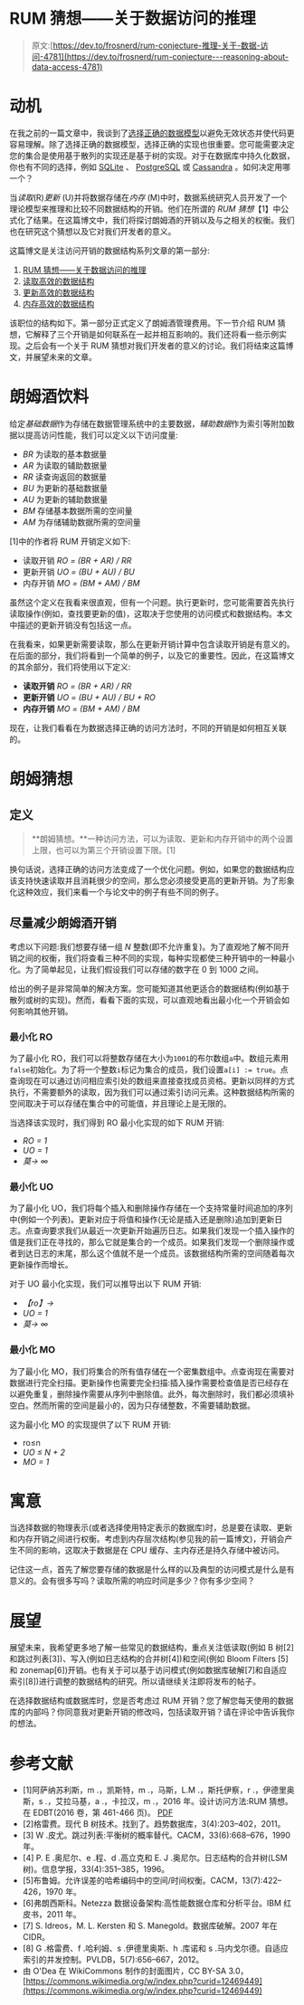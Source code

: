 # RUM 猜想——关于数据访问的推理

> 原文:[https://dev.to/frosnerd/rum-conjecture-推理-关于-数据-访问-4781](https://dev.to/frosnerd/rum-conjecture---reasoning-about-data-access-4781)

# 动机

在我之前的一篇文章中，我谈到了[选择正确的数据模型](https://dev.to/frosnerd/making-the-invalid-impossible---choosing-the-right-data-model-9e6)以避免无效状态并使代码更容易理解。除了选择正确的数据模型，选择正确的实现也很重要。您可能需要决定您的集合是使用基于散列的实现还是基于树的实现。对于在数据库中持久化数据，你也有不同的选择，例如 [SQLite](https://www.sqlite.org/index.html) 、 [PostgreSQL](https://www.postgresql.org/) 或 [Cassandra](http://cassandra.apache.org/) 。如何决定用哪一个？

当*读取*(R)*更新* (U)并将数据存储在*内存* (M)中时，数据系统研究人员开发了一个理论模型来推理和比较不同数据结构的开销。他们在所谓的 *RUM 猜想*【1】中公式化了结果。在这篇博文中，我们将探讨朗姆酒的开销以及与之相关的权衡。我们也在研究这个猜想以及它对我们开发者的意义。

这篇博文是关注访问开销的数据结构系列文章的第一部分:

1.  [RUM 猜想——关于数据访问的推理](#)
2.  [读取高效的数据结构](https://dev.to/frosnerd/read-efficient-data-structures-57i5)
3.  [更新高效的数据结构](https://dev.to/frosnerd/update-efficient-data-structures-7cn)
4.  [内存高效的数据结构](https://dev.to/frosnerd/memory-efficient-data-structures-2hki)

该职位的结构如下。第一部分正式定义了朗姆酒管理费用。下一节介绍 RUM 猜想，它解释了三个开销是如何联系在一起并相互影响的。我们还将看一些示例实现。之后会有一个关于 RUM 猜想对我们开发者的意义的讨论。我们将结束这篇博文，并展望未来的文章。

# 朗姆酒饮料

给定*基础数据*作为存储在数据管理系统中的主要数据，*辅助数据*作为索引等附加数据以提高访问性能，我们可以定义以下访问度量:

*   *BR* 为读取的基本数据量
*   *AR* 为读取的辅助数据量
*   *RR* 读查询返回的数据量
*   *BU* 为更新的基础数据量
*   *AU* 为更新的辅助数据量
*   *BM* 存储基本数据所需的空间量
*   *AM* 为存储辅助数据所需的空间量

[1]中的作者将 RUM 开销定义如下:

*   读取开销 *RO = (BR + AR) / RR*
*   更新开销 *UO = (BU + AU) / BU*
*   内存开销 *MO = (BM + AM) / BM*

虽然这个定义在我看来很直观，但有一个问题。执行更新时，您可能需要首先执行读取操作(例如，查找要更新的值)，这取决于您使用的访问模式和数据结构。本文中描述的更新开销没有包括这一点。

在我看来，如果更新需要读取，那么在更新开销计算中包含读取开销是有意义的。在后面的部分，我们将看到一个简单的例子，以及它的重要性。因此，在这篇博文的其余部分，我们将使用以下定义:

*   **读取开销** *RO = (BR + AR) / RR*
*   **更新开销** *UO = (BU + AU) / BU + RO*
*   **内存开销** *MO = (BM + AM) / BM*

现在，让我们看看在为数据选择正确的访问方法时，不同的开销是如何相互关联的。

# 朗姆猜想

## 定义

> **朗姆猜想。**一种访问方法，可以为读取、更新和内存开销中的两个设置上限，也可以为第三个开销设置下限。[1]

换句话说，选择正确的访问方法变成了一个优化问题。例如，如果您的数据结构应该支持快速读取并且消耗很少的空间，那么您必须接受更高的更新开销。为了形象化这种效应，我们来看一个与论文中的例子有些不同的例子。

## 尽量减少朗姆酒开销

考虑以下问题:我们想要存储一组 *N* 整数(即不允许重复)。为了直观地了解不同开销之间的权衡，我们将查看三种不同的实现，每种实现都使三种开销中的一种最小化。为了简单起见，让我们假设我们可以存储的数字在 0 到 1000 之间。

给出的例子是非常简单的解决方案。您可能知道其他更适合的数据结构(例如基于散列或树的实现)。然而，看看下面的实现，可以直观地看出最小化一个开销会如何影响其他开销。

### 最小化 RO

为了最小化 RO，我们可以将整数存储在大小为`1001`的布尔数组`a`中。数组元素用`false`初始化。为了将一个整数`i`标记为集合的成员，我们设置`a[i] := true`。点查询现在可以通过访问相应索引处的数组来直接查找成员资格。更新以同样的方式执行，不需要额外的读取，因为我们可以通过索引访问元素。这种数据结构所需的空间取决于可以存储在集合中的可能值，并且理论上是无限的。

当选择该实现时，我们得到 RO 最小化实现的如下 RUM 开销:

*   *RO = 1*
*   *UO = 1*
*   *莫→ ∞*

### 最小化 UO

为了最小化 UO，我们将每个插入和删除操作存储在一个支持常量时间追加的序列中(例如一个列表)。更新对应于将值和操作(无论是插入还是删除)追加到更新日志。点查询要求我们从最近一次更新开始遍历日志。如果我们发现一个插入操作的值是我们正在寻找的，那么它就是集合的一个成员。如果我们发现一个删除操作或者到达日志的末尾，那么这个值就不是一个成员。该数据结构所需的空间随着每次更新操作而增长。

对于 UO 最小化实现，我们可以推导出以下 RUM 开销:

*   *【ro】→*
*   *UO = 1*
*   *莫→ ∞*

### 最小化 MO

为了最小化 MO，我们将集合的所有值存储在一个密集数组中。点查询现在需要对数据进行完全扫描。更新操作也需要完全扫描:插入操作需要检查值是否已经存在以避免重复，删除操作需要从序列中删除值。此外，每次删除时，我们都必须填补空白。然而所需的空间是最小的，因为只存储整数，不需要辅助数据。

这为最小化 MO 的实现提供了以下 RUM 开销:

*   ro≤n
*   *UO ≤ N + 2*
*   *MO = 1*

# 寓意

当选择数据的物理表示(或者选择使用特定表示的数据库)时，总是要在读取、更新和内存开销之间进行权衡。考虑到内存层次结构(参见我的前一篇博文)，开销会产生不同的影响，这取决于数据是在 CPU 缓存、主内存还是持久存储中被访问。

记住这一点，首先了解您要存储的数据是什么样的以及典型的访问模式是什么是有意义的。会有很多写吗？读取所需的响应时间是多少？你有多少空间？

# 展望

展望未来，我希望更多地了解一些常见的数据结构，重点关注低读取(例如 B 树[2]和跳过列表[3])、写入(例如日志结构的合并树[4])和空间(例如 Bloom Filters [5]和 zonemap[6])开销。也有关于可以基于访问模式(例如数据库破解[7]和自适应索引[8])进行调整的数据结构的研究。所以请继续关注即将发布的帖子。

在选择数据结构或数据库时，您是否考虑过 RUM 开销？您了解您每天使用的数据库的内部吗？你同意我对更新开销的修改吗，包括读取开销？请在评论中告诉我你的想法。

# 参考文献

*   [1]阿萨纳苏利斯，m .，凯斯特，m .，马斯，L.M .，斯托伊察，r .，伊德里奥斯，s .，艾拉马基，a .，卡拉汉，m .，2016 年。设计访问方法:RUM 猜想。在 EDBT(2016 卷，第 461-466 页)。 [PDF](https://stratos.seas.harvard.edu/files/stratos/files/rum.pdf)
*   [2]格雷费。现代 B 树技术。找到了。趋势数据库，3(4):203–402，2011。
*   [3] W .皮尤。跳过列表:平衡树的概率替代。CACM，33(6):668–676，1990 年。
*   [4] P. E .奥尼尔、e .程、d .高立克和 E. J .奥尼尔。日志结构的合并树(LSM 树)。信息学报，33(4):351–385，1996。
*   [5]布鲁姆。允许误差的哈希编码中的空间/时间权衡。CACM，13(7):422–426，1970 年。
*   [6]弗朗西斯科。Netezza 数据设备架构:高性能数据仓库和分析平台。IBM 红皮书，2011 年。
*   [7] S. Idreos，M. L. Kersten 和 S. Manegold。数据库破解。2007 年在 CIDR。
*   [8] G .格雷费、f .哈利姆、s .伊德里奥斯、h .库诺和 s .马内戈尔德。自适应索引的并发控制。PVLDB，5(7):656–667，2012。
*   由 O'Dea 在 WikiCommons 制作的封面图片，CC BY-SA 3.0，[https://commons.wikimedia.org/w/index.php?curid=12469449](https://commons.wikimedia.org/w/index.php?curid=12469449)
